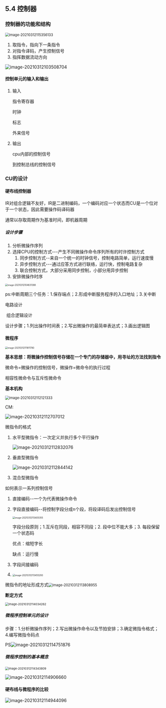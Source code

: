 ## 5.4 控制器

###  控制器的功能和结构

<img src="../assets/image-20210312115356133.png" alt="image-20210312115356133" style="zoom:80%;" />

1.  取指令，指向下一条指令
2.  对指令译码，产生控制信号
3.  指挥数据流动方向

![image-20210312103508704](../assets/image-20210312103508704.png)

#### 控制单元的输入和输出

1.  输入

    指令寄存器

    时钟

    标志

    外来信号

2.  输出

    cpu内部的控制信号

    到控制总线的控制信号

### CU的设计

#### 硬布线控制器

IR对组合逻辑不友好，IR是二进制编码，一个编码对应一个状态而CU是一个位对于一个状态，因此需要操作码译码器

通常以存取周期作为基准时间，即机器周期

##### 设计步骤

1.  分析微操作序列
2.  选择CPU的控制方式---产生不同微操作命令序列所有的时许控制方式
    1.  同步控制方式--来自一个统一的时钟信号，控制电路简单，运行速度慢
    2.  异步控制方式---通过应答方式进行联络，运行快，控制电路复杂
    3.  联合控制方式，大部分采用同步控制，小部分用异步控制
3.  安排微操作时序

<img src="../assets/image-20210312104631388.png" alt="image-20210312104631388" style="zoom:50%;" />

ps:中断周期三个任务：1.保存端点；2.形成中断服务程序的入口地址；3.关中断

电路设计

​	组合逻辑设计

​	设计步骤；1.列出操作时间表；2.写出微操作的最简单表达式；3.画出逻辑图

#### 微程序

<img src="../assets/image-20210312111811780.png" alt="image-20210312111811780" style="zoom:50%;" />

**基本思想：将微操作控制信号存储在一个专门的存储器中，用寻址的方法找到指令**

微命令=微操作的控制信号，微操作=微命令的执行过程

相容性微命令与互斥性微命令

**基本机构**

<img src="../assets/image-20210312112121333.png" alt="image-20210312112121333" style="zoom:80%;" />

 

CM:

![image-20210312112707012](../assets/image-20210312112707012.png)

微指令的格式

1.  水平型微指令：一次定义并执行多个平行操作

    ![image-20210312112832076](../assets/image-20210312112832076.png)

    

2.  垂直型微指令 

    ![image-20210312112844142](../assets/image-20210312112844142.png)

3.  混合型微指令

如何表示一系列控制信号

1.  直接编码--一个为代表微操作命令

2.  字段直接编码--将控制字段分成n个段，将段译码后发出控制信号

    <img src="../assets/image-20210312113405355.png" alt="image-20210312113405355" style="zoom:50%;" />

    字段分段原则；1.互斥在同段，相容不同段；2. 段中位不能大多；3. 每段保留一个状态码

    优点：缩短字长

    缺点：运行慢

3.  字段间接编码

4.  <img src="../assets/image-20210312113455293.png" alt="image-20210312113455293" style="zoom:50%;" />



微指令的地址形成方式<img src="../assets/image-20210312113808955.png" alt="image-20210312113808955" style="zoom:80%;" />

**断定方式**

<img src="../assets/image-20210312114034262.png" alt="image-20210312114034262" style="zoom:67%;" />

##### 微程序控制单元的设计

步骤：1.分析微操作序列；2.写出微操作命令以及节拍安排；3.确定微指令格式；4.编写微指令码点

PS![image-20210312114751876](../assets/image-20210312114751876.png)

##### **微程序控制的基本概念**

<img src="../assets/image-20210312114343809.png" alt="image-20210312114343809" style="zoom:67%;" />

![image-20210312114906660](../assets/image-20210312114906660.png)

#### 硬布线与微程序的比较

![image-20210312114944096](../assets/image-20210312114944096.png)
